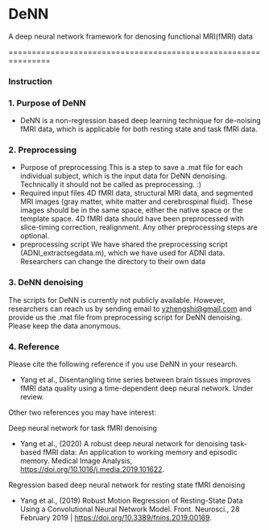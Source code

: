 # DeNN
A deep neural network framework for denosing functional MRI(fMRI) data

===============================================================
### Instruction

### 1. Purpose of DeNN
- DeNN is a non-regression based deep learning technique for de-noising fMRI data, which is applicable for both resting state and task fMRI data.

### 2. Preprocessing
* Purpose of preprocessing
This is a step to save a .mat file for each individual subject, which is the input data for DeNN denoising. Technically it should not be called as preprocessing. :)
* Required input files
4D fMRI data, structural MRI data, and segmented MRI images (gray matter, white matter and cerebrospinal fluid). These images should be in the same space, either the native space or the template space.
4D fMRI data should have been preprocessed with slice-timing correction, realignment. Any other preprocessing steps are optional.
* preprocessing script
We have shared the preprocessing script (ADNI_extractsegdata.m), which we have used for ADNI data. Researchers can change the directory to their own data
### 3. DeNN denoising
The scripts for DeNN is currently not publicly available. However, researchers can reach us by sending email to yzhengshi@gmail.com and provide us the .mat file from preprocessing script for DeNN denoising. Please keep the data anonymous.
### 4. Reference
Please cite the following reference if you use DeNN in your research.
* Yang et al., Disentangling time series between brain tissues improves fMRI data quality using a time-dependent deep neural network. Under review.

Other two references you may have interest:

Deep neural network for task fMRI denoising
* Yang et al., (2020) A robust deep neural network for denoising task-based fMRI data: An application to working memory and episodic memory. Medical Image Analysis, https://doi.org/10.1016/j.media.2019.101622.

Regression based deep neural network for resting state fMRI denoising
* Yang et al., (2019) Robust Motion Regression of Resting-State Data Using a Convolutional Neural Network Model. Front. Neurosci., 28 February 2019 | https://doi.org/10.3389/fnins.2019.00169.

